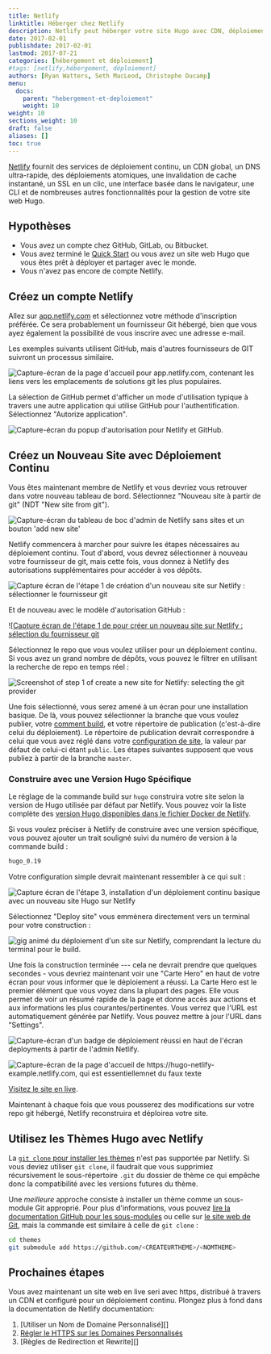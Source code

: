 ```yaml
---
title: Netlify
linktitle: Héberger chez Netlify
description: Netlify peut héberger votre site Hugo avec CDN, déploiement continu, HTTPS-en-1-clic, une GUI d'admin et sa propre CLI.
date: 2017-02-01
publishdate: 2017-02-01
lastmod: 2017-07-21
categories: [hébergement et déploiement]
#tags: [netlify,hébergement, déploiement]
authors: [Ryan Watters, Seth MacLeod, Christophe Ducamp]
menu:
  docs:
    parent: "hebergement-et-deploiement"
    weight: 10
weight: 10
sections_weight: 10
draft: false
aliases: []
toc: true
---
```


[Netlify][netlify] fournit des services de déploiement continu, un CDN global, un DNS ultra-rapide, des déploiements atomiques, une invalidation de cache instantané, un SSL en un clic, une interface basée dans le navigateur, une CLI et de nombreuses autres fonctionnalités pour la gestion de votre site web Hugo.

## Hypothèses

* Vous avez un compte chez GitHub, GitLab, ou Bitbucket.
* Vous avez terminé le [Quick Start][] ou vous avez un site web Hugo que vous êtes prêt à déployer et partager avec le monde.
* Vous n'avez pas encore de compte Netlify.

## Créez un compte Netlify

Allez sur [app.netlify.com][] et sélectionnez votre méthode d'inscription préférée. Ce sera probablement un fournisseur Git hébergé, bien que vous ayez également la possibilité de vous inscrire avec une adresse e-mail.

Les exemples suivants utilisent GitHub, mais d'autres fournisseurs de GIT suivront un processus similaire.

![Capture-écran de la page d'accueil pour app.netlify.com, contenant les liens vers les emplacements de solutions git les plus populaires.](/images/hosting-and-deployment/hosting-on-netlify/netlify-signup.jpg)

La sélection de GitHub permet d'afficher un mode d'utilisation typique à travers une autre application qui utilise GitHub pour l'authentification. Sélectionnez "Autorize application".

![Capture-écran du popup d'autorisation pour Netlify et GitHub.](/images/hosting-and-deployment/hosting-on-netlify/netlify-first-authorize.jpg)

## Créez un Nouveau Site avec Déploiement Continu

Vous êtes maintenant membre de Netlify et vous devriez vous retrouver dans votre nouveau tableau de bord. Sélectionnez "Nouveau site à partir de git" (NDT "New site from git").

![Capture-écran du tableau de boc d'admin de Netlify sans sites et un bouton 'add new site'](/images/hosting-and-deployment/hosting-on-netlify/netlify-add-new-site.jpg)

Netlify commencera à marcher pour suivre les étapes nécessaires au déploiement continu. Tout d'abord, vous devrez sélectionner à nouveau votre fournisseur de git, mais cette fois, vous donnez à Netlify des autorisations supplémentaires pour accéder à vos dépôts.

![Capture écran de l'étape 1 de création d'un nouveau site sur  Netlify : sélectionner le fournisseur git](/images/hosting-and-deployment/hosting-on-netlify/netlify-create-new-site-step-1.jpg)

Et de nouveau avec le modèle d'autorisation GitHub :

![[Capture écran de l'étape 1 de pour créer un nouveau site sur Netlify : sélection du fournisseur git](/images/hosting-and-deployment/hosting-on-netlify/netlify-authorize-added-permissions.jpg)

Sélectionnez le repo que vous voulez utiliser pour un déploiement continu. Si vous avez un grand nombre de dépôts, vous pouvez le filtrer en utilisant la recherche de repo en temps réel : 

![Screenshot of step 1 of create a new site for Netlify: selecting the git provider](/images/hosting-and-deployment/hosting-on-netlify/netlify-create-new-site-step-2.jpg)

Une fois sélectionné, vous serez amené à un écran pour une installation basique. De là, vous pouvez sélectionner la branche que vous voulez publier, votre [comment build][build command], et votre répertoire de publication (c'est-à-dire celui du déploiement). Le répertoire de publication devrait correspondre à celui que vous avez réglé dans votre [configuration de site][config], la valeur par défaut de celui-ci étant `public`. Les étapes suivantes supposent que vous publiez à partir de la branche `master`.

### Construire avec une Version Hugo Spécifique

Le réglage de la commande build sur `hugo` construira votre site selon la version de Hugo utilisée par défaut par Netlify. Vous pouvez voir la liste complète des [version Hugo disponibles dans le fichier Docker de Netlify][hugoversions].

Si vous voulez préciser à Netlify de construire avec une version spécifique, vous pouvez ajouter un trait souligné suivi du numéro de version à la commande build : 

```bash
hugo_0.19
```

Votre configuration simple devrait maintenant ressembler à ce qui suit :

![Capture écran de l'étape 3, installation d'un déploiement continu basique avec un nouveau site Hugo sur Netlify](/images/hosting-and-deployment/hosting-on-netlify/netlify-create-new-site-step-3.jpg)

Sélectionnez "Deploy site" vous emmènera directement vers un terminal pour votre construction : 

![gig animé du déploiement d'un site sur Netlify, comprendant la lecture du terminal pour le build.](/images/hosting-and-deployment/hosting-on-netlify/netlify-deploying-site.gif)

Une fois la construction terminée --- cela ne devrait prendre que quelques secondes - vous devriez maintenant voir une "Carte Hero" en haut de votre écran pour vous informer que le déploiement a réussi. La Carte Hero est le premier élément que vous voyez dans la plupart des pages. Elle vous permet de voir un résumé rapide de la page et donne accès aux actions et aux informations les plus courantes/pertinentes. Vous verrez que l'URL est automatiquement générée par Netlify. Vous pouvez mettre à jour l'URL dans "Settings".

![Capture-écran d'un badge de déploiement réussi en haut de l'écran deployments à partir de l'admin Netlify.](/images/hosting-and-deployment/hosting-on-netlify/netlify-deploy-published.jpg)

![Capture-écran de la page d'accueil de https://hugo-netlify-example.netlify.com, qui est essentiellemnet du faux texte](/images/hosting-and-deployment/hosting-on-netlify/netlify-live-site.jpg)

[Visitez le site en live][visit].

Maintenant à chaque fois que vous pousserez des modifications sur votre repo git hébergé, Netlify reconstruira et déploirea votre site.

## Utilisez les Thèmes Hugo avec Netlify

La [`git clone` pour installer les thèmes][installthemes] n'est pas supportée par Netlify. Si vous deviez utiliser `git clone`,
il faudrait que vous supprimiez récursivement le sous-répertoire `.git` du dossier de thème ce qui empêche donc la compatibilité avec les versions futures du thème.

Une *meilleure* approche consiste à installer un thème comme un sous-module Git approprié. Pour plus d'informations, vous pouvez [lire la documentation GitHub pour les sous-modules][ghsm] ou celle sur [le site web de Git][gitsm], mais la commande est similaire à celle de `git clone` : 

```bash
cd themes
git submodule add https://github.com/<CREATEURTHEME>/<NOMTHEME>
```

## Prochaines étapes

Vous avez maintenant un site web en live seri avec https, distribué à travers un CDN et configuré pour un déploiement continu. Plongez plus à fond dans la documentation de Netlify documentation:

1. [Utiliser un Nom de Domaine Personnalisé][]
2. [Régler le HTTPS sur les Domaines Personnalisés][httpscustom]
3. [Règles de Redirection et Rewrite][]


[app.netlify.com]: https://app.netlify.com
[build command]: /getting-started/usage/#the-hugo-command
[config]: /demarrage/configuration/
[ghsm]: https://github.com/blog/2104-working-with-submodules
[gitsm]: https://git-scm.com/book/en/v2/Git-Tools-Submodules
[httpscustom]: https://www.netlify.com/docs/ssl/
[hugoversions]: https://github.com/netlify/build-image/blob/master/Dockerfile#L166
[installthemes]: /themes/installing/
[netlify]: https://www.netlify.com/
[netlifysignup]: https://app.netlify.com/signup
[Quick Start]: /demarrage/quickstart/
[Redirects and Rewrite Rules]: https://www.netlify.com/docs/redirects/
[Using a Custom Domain]: https://www.netlify.com/docs/custom-domains/
[visit]: https://hugo-netlify-example.netlify.com
